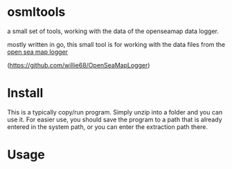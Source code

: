 # osmltools
a small set of tools, working with the data of the openseamap data logger.

mostly written in go, this small tool is for working with the data files from the [open sea map logger](https://wiki.openseamap.org/wiki/OpenSeaMap-dev:HW-logger/OSeaM)

(https://github.com/willie68/OpenSeaMapLogger)

# Install
This is a typically copy/run program. Simply unzip into a folder and you can use it. For easier use, you should save the program to a path that is already entered in the system path, or you can enter the extraction path there.

# Usage

